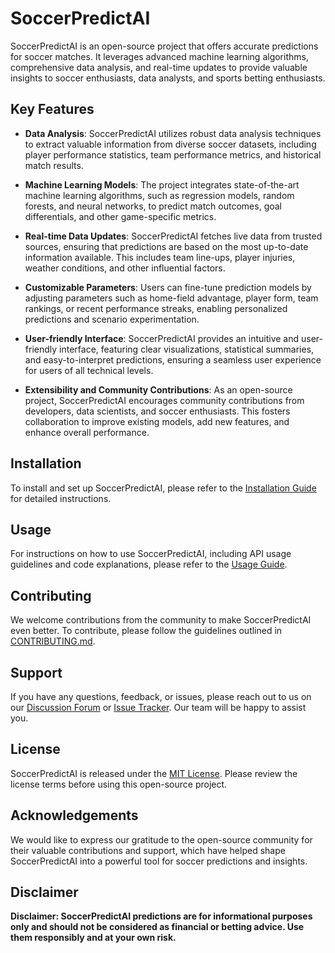 # SoccerPredictAI

SoccerPredictAI is an open-source project that offers accurate predictions for soccer matches. It leverages advanced machine learning algorithms, comprehensive data analysis, and real-time updates to provide valuable insights to soccer enthusiasts, data analysts, and sports betting enthusiasts.

## Key Features

- **Data Analysis**: SoccerPredictAI utilizes robust data analysis techniques to extract valuable information from diverse soccer datasets, including player performance statistics, team performance metrics, and historical match results.

- **Machine Learning Models**: The project integrates state-of-the-art machine learning algorithms, such as regression models, random forests, and neural networks, to predict match outcomes, goal differentials, and other game-specific metrics.

- **Real-time Data Updates**: SoccerPredictAI fetches live data from trusted sources, ensuring that predictions are based on the most up-to-date information available. This includes team line-ups, player injuries, weather conditions, and other influential factors.

- **Customizable Parameters**: Users can fine-tune prediction models by adjusting parameters such as home-field advantage, player form, team rankings, or recent performance streaks, enabling personalized predictions and scenario experimentation.

- **User-friendly Interface**: SoccerPredictAI provides an intuitive and user-friendly interface, featuring clear visualizations, statistical summaries, and easy-to-interpret predictions, ensuring a seamless user experience for users of all technical levels.

- **Extensibility and Community Contributions**: As an open-source project, SoccerPredictAI encourages community contributions from developers, data scientists, and soccer enthusiasts. This fosters collaboration to improve existing models, add new features, and enhance overall performance.

## Installation

To install and set up SoccerPredictAI, please refer to the [Installation Guide](https://github.com/deltacerebrum/soccer-predict-ai/docs/installation.md) for detailed instructions.

## Usage

For instructions on how to use SoccerPredictAI, including API usage guidelines and code explanations, please refer to the [Usage Guide](https://github.com/deltacerebrum/soccer-predict-ai/docs/usage.md).

## Contributing

We welcome contributions from the community to make SoccerPredictAI even better. To contribute, please follow the guidelines outlined in [CONTRIBUTING.md](https://github.com/deltacerebrum/soccer-predict-ai/docs/contributing.md).

## Support

If you have any questions, feedback, or issues, please reach out to us on our [Discussion Forum](https://github.com/deltacerebrum/soccer-predict-ai/discussions) or [Issue Tracker](https://github.com/deltacerebrum/soccer-predict-ai/issues). Our team will be happy to assist you.

## License

SoccerPredictAI is released under the [MIT License](https://github.com/deltacerebrum/soccer-predict-ai/LICENSE). Please review the license terms before using this open-source project.

## Acknowledgements

We would like to express our gratitude to the open-source community for their valuable contributions and support, which have helped shape SoccerPredictAI into a powerful tool for soccer predictions and insights.

## Disclaimer

**Disclaimer: SoccerPredictAI predictions are for informational purposes only and should not be considered as financial or betting advice. Use them responsibly and at your own risk.**
